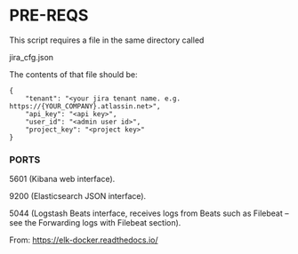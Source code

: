 # PRE-REQS
This script requires a file in the same directory called

jira_cfg.json

The contents of that file should be: 

````
{
    "tenant": "<your jira tenant name. e.g. https://{YOUR_COMPANY}.atlassin.net>",
    "api_key": "<api key>",
    "user_id": "<admin user id>",
    "project_key": "<project key>"
}
````

###  PORTS
5601 (Kibana web interface).

9200 (Elasticsearch JSON interface).

5044 (Logstash Beats interface, receives logs from Beats such as Filebeat – see the Forwarding logs with Filebeat section).

From: https://elk-docker.readthedocs.io/
